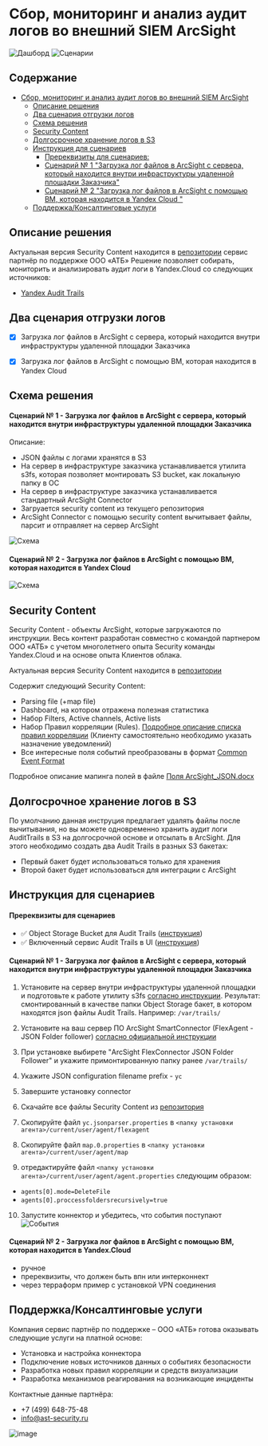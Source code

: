 # Сбор, мониторинг и анализ аудит логов во внешний SIEM ArcSight
![Дашборд](https://user-images.githubusercontent.com/85429798/128209194-bc4eb274-1b97-4271-a712-e00a5f3f9b84.png)
![Сценарии](https://user-images.githubusercontent.com/85429798/128209212-a705f950-4eea-4305-8f21-decfc2ab7af0.png)

## Содержание

- [Сбор, мониторинг и анализ аудит логов во внешний SIEM ArcSight](#)
  * [Описание решения](#описание-решения)
  * [Два сценария отгрузки логов](#два-сценария-отгрузки-логов)
  * [Схема решения](#схема-решения)
  * [Security Content](#security-content)
  * [Долгосрочное хранение логов в S3](#долгосрочное-хранение-логов-в-s3)
  * [Инструкция для сценариев](#инструкция-для-сценариев)
      - [Пререквизиты для сценариев:](#пререквизиты-для-сценариев)
      - [Сценарий № 1 "Загрузка лог файлов в  ArcSight с сервера, который находится внутри инфраструктуры удаленной площадки Заказчика"](#пререквизиты-для-сценариев)
      - [Сценарий № 2 "Загрузка лог файлов в  ArcSight с помощью ВМ, которая находится в Yandex Cloud "](#пререквизиты-для-сценариев)
  * [Поддержка/Консалтинговые услуги](#поддержкаконсалтинговые-услуги)


## Описание решения
Актуальная версия Security Content находится в [репозитории](https://gitlab.ast-security.ru:14855/rodion/yandexcloudflex) сервис партнёр по поддержке ООО «АТБ»
Решение позволяет собирать, мониторить и анализировать аудит логи в Yandex.Cloud со следующих источников:

- [Yandex Audit Trails](https://cloud.yandex.ru/docs/audit-trails/)


## Два сценария отгрузки логов
- [x] Загрузка лог файлов в ArcSight с сервера, который находится внутри инфраструктуры удаленной площадки Заказчика

- [x] Загрузка лог файлов в ArcSight с помощью ВМ, которая находится в Yandex Cloud 


## Схема решения
#### Сценарий № 1 - Загрузка лог файлов в ArcSight с сервера, который находится внутри инфраструктуры удаленной площадки Заказчика
Описание: 
- JSON файлы с логами хранятся в S3
- На сервер в инфраструктуре заказчика устанавливается утилита s3fs, которая позволяет монтировать S3 bucket, как локальную папку в ОС
- На сервер в инфраструктуре заказчика устанавливается стандартный ArcSight Connector
- Загруается security content из текущего репозитория
- ArcSight Connector с помощью security content вычитывает файлы, парсит и отправляет на сервер ArcSight 

![Схема](https://user-images.githubusercontent.com/85429798/128553857-a6837742-8e63-4d8c-967a-be92454a0cb0.png)


#### Сценарий № 2 - Загрузка лог файлов в ArcSight с помощью ВМ, которая находится в Yandex Cloud
 
![Схема](https://user-images.githubusercontent.com/85429798/128553811-2d25dcc7-0500-446b-96ea-35a8fe8959ba.png)


## Security Content
Security Content - объекты ArcSight, которые загружаются по инструкции. Весь контент разработан совместно с командой партнером ООО «АТБ» с учетом многолетнего опыта Security команды Yandex.Cloud и на основе опыта Клиентов облака.

Актуальная версия Security Content находится в [репозитории](https://gitlab.ast-security.ru:14855/rodion/yandexcloudflex) 

Содержит следующий Security Content:
- Parsing file (+map file)
- Dashboard, на котором отражена полезная статистика
- Набор Filters, Active channels, Active lists
- Набор Правил корреляции (Rules). [Подробное описание списка правил корреляции](./Use-cases.docx) (Клиенту самостоятельно необходимо указать назначение уведомлений)
- Все интересные поля событий преобразованы в формат [Common Event Format](https://community.microfocus.com/cyberres/productdocs/w/connector-documentation/38809/arcsight-common-event-format-cef-implementation-standard)

Подробное описание мапинга полей в файле [Поля ArcSight_JSON.docx](https://gitlab.ast-security.ru:14855/rodion/yandexcloudflex/blob/master/Поля%20ArcSight_JSON.docx)


## Долгосрочное хранение логов в S3
По умолчанию данная инструция предлагает удалять файлы после вычитывания, но вы можете одновременно хранить аудит логи AuditTrails в S3 на долгосрочной основе и отсылать в ArcSight.
Для этого необходимо создать два Audit Trails в разных S3 бакетах:
- Первый бакет будет использоваться только для хранения 
- Второй бакет будет использоваться для интеграции с ArcSight 


## Инструкция для сценариев
#### Пререквизиты для сценариев
- :white_check_mark: Object Storage Bucket для Audit Trails ([инструкция](https://cloud.yandex.ru/docs/storage/quickstart))
- :white_check_mark: Включенный сервис Audit Trails в UI ([инструкция](https://cloud.yandex.ru/docs/audit-trails/quickstart))


#### Сценарий № 1 - Загрузка лог файлов в ArcSight с сервера, который находится внутри инфраструктуры удаленной площадки Заказчика
1) Установите на сервер внутри инфраструктуры удаленной площадки и подготовьте к работе утилиту s3fs [согласно инструкции](https://cloud.yandex.ru/docs/storage/tools/s3fs). Результат: смонтированный в качестве папки Object Storage бакет, в котором находятся json файлы Audit Trails. Например: `/var/trails/`

2) Установите на ваш сервер ПО ArcSight SmartConnector (FlexAgent - JSON Folder follower) [согласно официальной инструкции](https://www.microfocus.com/documentation/arcsight/arcsight-smartconnectors/AS_smartconn_install/)

3) При установке выбирете "ArcSight FlexConnector JSON Folder Follower" и укажите примонтированную папку ранее `/var/trails/`

4) Укажите JSON configuration filename prefix - `yc`

5) Завершите установку connector 

6) Скачайте все файлы Security Content из [репозитория](https://gitlab.ast-security.ru:14855/rodion/yandexcloudflex)

7) Скопируйте файл `yc.jsonparser.properties` в `<папку установки агента>/current/user/agent/flexagent`

8) Скопируйте файл `map.0.properties` в `<папку установки агента>/current/user/agent/map`

9) отредактируйте файл `<папку установки агента>/current/user/agent/agent.properties` следующим образом:
- `agents[0].mode=DeleteFile`
- `agents[0].proccessfoldersrecursively=true` 

10) Запустите коннектор и убедитесь, что события поступают
![События](https://user-images.githubusercontent.com/85429798/128209247-c1582fc9-ea2a-4908-9c95-618ac1a097ee.png)


#### Сценарий № 2 - Загрузка лог файлов в ArcSight с помощью ВМ, которая находится в Yandex.Cloud

- ручное 
- пререквизиты, что должен быть впн или интерконнект
- через терраформ пример с установкой VPN соединения


## Поддержка/Консалтинговые услуги
Компания сервис партнёр по поддержке – ООО «АТБ» готова оказывать следующие услуги на платной основе:
- Установка и настройка коннектора
- Подключение новых источников данных о событиях безопасности
- Разработка новых правил корреляции и средств визуализации
- Разработка механизмов реагирования на возникающие инциденты

Контактные данные партнёра:
- +7 (499) 648-75-48
- info@ast-security.ru

![image](https://user-images.githubusercontent.com/85429798/128419821-aa2a4c85-7c67-4173-b21b-f0ec6b96e9e3.png)
